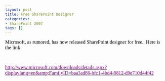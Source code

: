 ```yaml
---
layout: post
title: Free SharePoint Designer
categories:
- SharePoint 2007
tags: []
---
```

<font color="#000000"><font size="3"><font face="Calibri">Microsoft, as rumored, has now released SharePoint designer for free.<span>  </span>Here is the link</font></font></font>

<font color="#000000"><font size="3"><font face="Calibri"> </font></font></font>

[<u><font color="#800080" size="3" face="Calibri">http://www.microsoft.com/downloads/details.aspx?displaylang=en&amp;FamilyID=baa3ad86-bfc1-4bd4-9812-d9e710d44f42</font></u>](http://www.microsoft.com/downloads/details.aspx?displaylang=en&FamilyID=baa3ad86-bfc1-4bd4-9812-d9e710d44f42)

